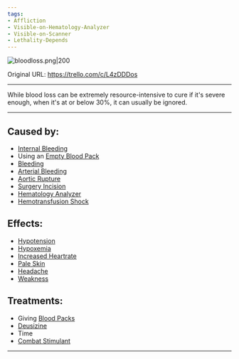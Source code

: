 ```yaml
---
tags:
- Affliction
- Visible-on-Hematology-Analyzer
- Visible-on-Scanner
- Lethality-Depends
---
```


![bloodloss.png\|200](/Blood/Blood%20Loss%20-%20Attachments/6718845db30472d958dd7b1f.png)

Original URL: https://trello.com/c/L4zDDDos

---

While blood loss can be extremely resource-intensive to cure if it's severe enough, when it's at or below 30%, it can usually be ignored.

---

## Caused by:

- [Internal Bleeding](../Torso/Internal%20Bleeding.md)
- Using an [Empty Blood Pack](../Items/Empty%20Blood%20Pack.md)
- [Bleeding](../Any%20bodypart/Bleeding.md)
- [Arterial Bleeding](../Extremities/Arterial%20Bleeding.md)
- [Aortic Rupture](../Torso/Aortic%20Rupture.md)
- [Surgery Incision](../Surgery/Surgery%20Incision.md)
- [Hematology Analyzer](../Items/Hematology%20Analyzer.md)
- [Hemotransfusion Shock](Hemotransfusion%20Shock.md)

## Effects:

- [Hypotension](Hypotension.md)
- [Hypoxemia](Hypoxemia.md)
- [Increased Heartrate](../Symptoms/Increased%20Heartrate.md)
- [Pale Skin](../Symptoms/Pale%20Skin.md)
- [Headache](../Symptoms/Headache.md)
- [Weakness](../Symptoms/Weakness.md)

## Treatments:

- Giving [Blood Packs](../Items/Blood%20Packs.md)
- [Deusizine](../Items/Deusizine.md)
- Time
- [Combat Stimulant](../Items/Combat%20Stimulant.md)

---

